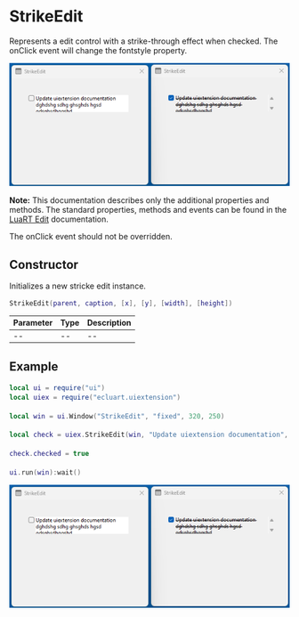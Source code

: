 # StrikeEdit

Represents a edit control with a strike-through effect when checked. The onClick event will change the fontstyle property.

![strikeedit](/docs/strikeedit/strikeedit01.png)

**Note:**
This documentation describes only the additional properties and methods.
The standard properties, methods and events can be found in the [LuaRT Edit](https://www.luart.org/doc/ui/Edit.html) documentation.

The onClick event should not be overridden.

## Constructor

Initializes a new stricke edit instance.

```Lua
StrikeEdit(parent, caption, [x], [y], [width], [height])
```

Parameter | Type | Description
---|---|---
-- | -- | --

## Example

```Lua
local ui = require("ui")
local uiex = require("ecluart.uiextension")

local win = ui.Window("StrikeEdit", "fixed", 320, 250)

local check = uiex.StrikeEdit(win, "Update uiextension documentation", 40, 40, 250, 40)

check.checked = true

ui.run(win):wait()
```

![strikeedit](/docs/strikeedit/strikeedit01.png)
